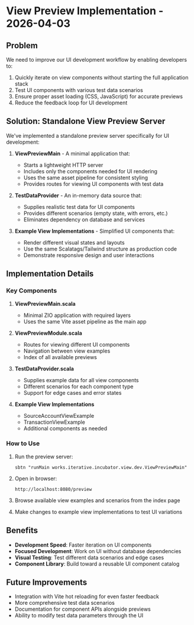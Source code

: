 # View Preview Implementation - 2026-04-03

## Problem

We need to improve our UI development workflow by enabling developers to:
1. Quickly iterate on view components without starting the full application stack
2. Test UI components with various test data scenarios
3. Ensure proper asset loading (CSS, JavaScript) for accurate previews
4. Reduce the feedback loop for UI development

## Solution: Standalone View Preview Server

We've implemented a standalone preview server specifically for UI development:

1. **ViewPreviewMain** - A minimal application that:
   - Starts a lightweight HTTP server
   - Includes only the components needed for UI rendering
   - Uses the same asset pipeline for consistent styling
   - Provides routes for viewing UI components with test data

2. **TestDataProvider** - An in-memory data source that:
   - Supplies realistic test data for UI components
   - Provides different scenarios (empty state, with errors, etc.)
   - Eliminates dependency on database and services

3. **Example View Implementations** - Simplified UI components that:
   - Render different visual states and layouts
   - Use the same Scalatags/Tailwind structure as production code
   - Demonstrate responsive design and user interactions

## Implementation Details

### Key Components

1. **ViewPreviewMain.scala**
   - Minimal ZIO application with required layers
   - Uses the same Vite asset pipeline as the main app

2. **ViewPreviewModule.scala**
   - Routes for viewing different UI components
   - Navigation between view examples
   - Index of all available previews

3. **TestDataProvider.scala**
   - Supplies example data for all view components
   - Different scenarios for each component type
   - Support for edge cases and error states

4. **Example View Implementations**
   - SourceAccountViewExample
   - TransactionViewExample
   - Additional components as needed

### How to Use

1. Run the preview server:
   ```
   sbtn "runMain works.iterative.incubator.view.dev.ViewPreviewMain"
   ```

2. Open in browser:
   ```
   http://localhost:8080/preview
   ```

3. Browse available view examples and scenarios from the index page

4. Make changes to example view implementations to test UI variations

## Benefits

- **Development Speed**: Faster iteration on UI components
- **Focused Development**: Work on UI without database dependencies
- **Visual Testing**: Test different data scenarios and edge cases
- **Component Library**: Build toward a reusable UI component catalog

## Future Improvements

- Integration with Vite hot reloading for even faster feedback
- More comprehensive test data scenarios
- Documentation for component APIs alongside previews
- Ability to modify test data parameters through the UI